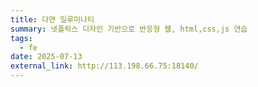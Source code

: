 ```yaml
---
title: 다연 일루미나티
summary: 넷플릭스 디자인 기반으로 반응형 웹, html,css,js 연습
tags:
  - fe
date: 2025-07-13
external_link: http://113.198.66.75:18140/
---
```

